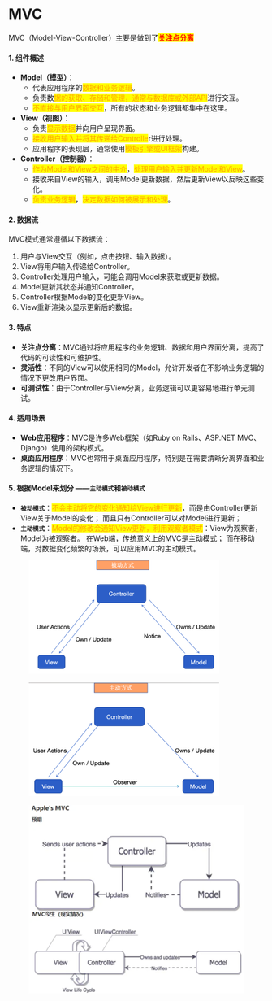 # MVC

MVC（Model-View-Controller）主要是做到了<mark style="color:red;">**关注点分离**</mark>

#### 1. 组件概述

* **Model（模型）**：
  * 代表应用程序的<mark style="color:orange;">数据和业务逻辑</mark>。
  * 负责数<mark style="color:orange;">据的获取、存储和管理，通常与数据库或外部API</mark>进行交互。
  * <mark style="color:orange;">不直接与用户界面交互</mark>，所有的状态和业务逻辑都集中在这里。
* **View（视图）**：
  * 负责<mark style="color:orange;">显示数据</mark>并向用户呈现界面。
  * <mark style="color:orange;">接收用户输入并将其传递给Controlle</mark>r进行处理。
  * 应用程序的表现层，通常使用<mark style="color:orange;">模板引擎或UI框架</mark>构建。
* **Controller（控制器）**：
  * <mark style="color:orange;">作为Model和View之间的中介</mark>，<mark style="color:orange;">处理用户输入并更新Model和View</mark>。
  * 接收来自View的输入，调用Model更新数据，然后更新View以反映这些变化。
  * <mark style="color:orange;">负责业务逻辑</mark>，<mark style="color:orange;">决定数据如何被展示和处理</mark>。

#### 2. 数据流

MVC模式通常遵循以下数据流：

1. 用户与View交互（例如，点击按钮、输入数据）。
2. View将用户输入传递给Controller。
3. Controller处理用户输入，可能会调用Model来获取或更新数据。
4. Model更新其状态并通知Controller。
5. Controller根据Model的变化更新View。
6. View重新渲染以显示更新后的数据。

#### 3. 特点

* **关注点分离**：MVC通过将应用程序的业务逻辑、数据和用户界面分离，提高了代码的可读性和可维护性。
* **灵活性**：不同的View可以使用相同的Model，允许开发者在不影响业务逻辑的情况下更改用户界面。
* **可测试性**：由于Controller与View分离，业务逻辑可以更容易地进行单元测试。

#### 4. 适用场景

* **Web应用程序**：MVC是许多Web框架（如Ruby on Rails、ASP.NET MVC、Django）使用的架构模式。
* **桌面应用程序**：MVC也常用于桌面应用程序，特别是在需要清晰分离界面和业务逻辑的情况下。

#### 5. 根据**Model**来划分 ——`主动模式`和`被动模式`

* **`被动模式`**：<mark style="color:orange;">不会主动将它的变化通知给View进行更新</mark>，而是由Controller更新View关于Model的变化； 而且只有Controller可以对Model进行更新；
* **`主动模式`**：<mark style="color:orange;">Model的修改会通知View更新，利用观察者模式</mark>：View为观察者，Model为被观察者。 在Web端，传统意义上的MVC是主动模式； 而在移动端，对数据变化频繁的场景，可以应用MVC的主动模式。

<figure><img src="../../../../.gitbook/assets/image.png" alt="" width="375"><figcaption></figcaption></figure>

<figure><img src="../../../../.gitbook/assets/image (1).png" alt="" width="375"><figcaption></figcaption></figure>

<figure><img src="../../../../.gitbook/assets/image (2).png" alt=""><figcaption></figcaption></figure>





####
